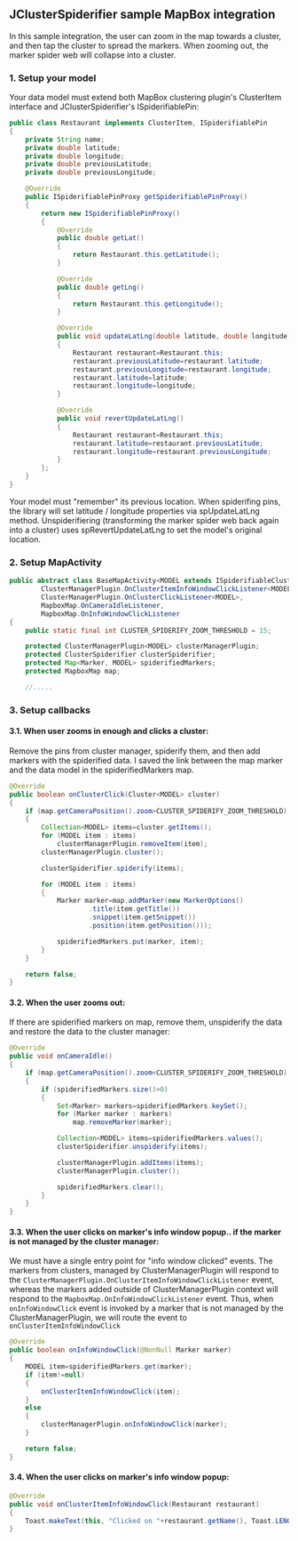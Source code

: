 ## JClusterSpiderifier sample MapBox integration

In this sample integration, the user can zoom in the map towards a cluster, and then tap the cluster to spread the markers. When zooming out, the marker spider web will collapse into a cluster.

### 1. Setup your model

Your data model must extend both MapBox clustering plugin's ClusterItem interface and JClusterSpiderifier's ISpiderifiablePin:

```java
public class Restaurant implements ClusterItem, ISpiderifiablePin
{
    private String name;
    private double latitude;
    private double longitude;
    private double previousLatitude;
    private double previousLongitude;

    @Override
    public ISpiderifiablePinProxy getSpiderifiablePinProxy()
    {
        return new ISpiderifiablePinProxy()
        {
            @Override
            public double getLat()
            {
                return Restaurant.this.getLatitude();
            }

            @Override
            public double getLng()
            {
                return Restaurant.this.getLongitude();
            }

            @Override
            public void updateLatLng(double latitude, double longitude)
            {
                Restaurant restaurant=Restaurant.this;
                restaurant.previousLatitude=restaurant.latitude;
                restaurant.previousLongitude=restaurant.longitude;
                restaurant.latitude=latitude;
                restaurant.longitude=longitude;
            }

            @Override
            public void revertUpdateLatLng()
            {
                Restaurant restaurant=Restaurant.this;
                restaurant.latitude=restaurant.previousLatitude;
                restaurant.longitude=restaurant.previousLongitude;
            }
        };
    }
}
```

Your model must "remember" its previous location. When spiderifing pins, the library will set latitude / longitude properties via spUpdateLatLng method. Unspiderifiering (transforming the marker spider web back again into a cluster) uses spRevertUpdateLatLng to set the model's original location.

### 2. Setup MapActivity

```java
public abstract class BaseMapActivity<MODEL extends ISpiderifiableClusterItem> extends AppCompatActivity implements
        ClusterManagerPlugin.OnClusterItemInfoWindowClickListener<MODEL>,
        ClusterManagerPlugin.OnClusterClickListener<MODEL>,
        MapboxMap.OnCameraIdleListener,
        MapboxMap.OnInfoWindowClickListener
{
    public static final int CLUSTER_SPIDERIFY_ZOOM_THRESHOLD = 15;

    protected ClusterManagerPlugin<MODEL> clusterManagerPlugin;
    protected ClusterSpiderifier clusterSpiderifier;
    protected Map<Marker, MODEL> spiderifiedMarkers;
    protected MapboxMap map;

    //.....
```

### 3. Setup callbacks

#### 3.1. When user zooms in enough and clicks a cluster:

Remove the pins from cluster manager, spiderify them, and then add markers with the spiderified data. I saved the link between the map marker and the data model in the spiderifiedMarkers map.
```java
@Override
public boolean onClusterClick(Cluster<MODEL> cluster)
{
    if (map.getCameraPosition().zoom>CLUSTER_SPIDERIFY_ZOOM_THRESHOLD)
    {
        Collection<MODEL> items=cluster.getItems();
        for (MODEL item : items)
            clusterManagerPlugin.removeItem(item);
        clusterManagerPlugin.cluster();

        clusterSpiderifier.spiderify(items);

        for (MODEL item : items)
        {
            Marker marker=map.addMarker(new MarkerOptions()
                    .title(item.getTitle())
                    .snippet(item.getSnippet())
                    .position(item.getPosition()));

            spiderifiedMarkers.put(marker, item);
        }
    }

    return false;
}
```

#### 3.2. When the user zooms out:

If there are spiderified markers on map, remove them, unspiderify the data and restore the data to the cluster manager:
```java
@Override
public void onCameraIdle()
{
    if (map.getCameraPosition().zoom<CLUSTER_SPIDERIFY_ZOOM_THRESHOLD)
    {
        if (spiderifiedMarkers.size()>0)
        {
            Set<Marker> markers=spiderifiedMarkers.keySet();
            for (Marker marker : markers)
                map.removeMarker(marker);

            Collection<MODEL> items=spiderifiedMarkers.values();
            clusterSpiderifier.unspiderify(items);

            clusterManagerPlugin.addItems(items);
            clusterManagerPlugin.cluster();

            spiderifiedMarkers.clear();
        }
    }
}
```

#### 3.3. When the user clicks on marker's info window popup.. if the marker is not managed by the cluster manager:

We must have a single entry point for "info window clicked" events. The markers from clusters, managed by ClusterManagerPlugin will respond to the ```ClusterManagerPlugin.OnClusterItemInfoWindowClickListener``` event, whereas the markers added outside of ClusterManagerPlugin context will respond to the ```MapboxMap.OnInfoWindowClickListener``` event. Thus, when ```onInfoWindowClick``` event is invoked by a marker that is not managed by the ClusterManagerPlugin, we will route the event to ```onClusterItemInfoWindowClick```
```java
@Override
public boolean onInfoWindowClick(@NonNull Marker marker)
{
    MODEL item=spiderifiedMarkers.get(marker);
    if (item!=null)
    {
        onClusterItemInfoWindowClick(item);
    }
    else
    {
        clusterManagerPlugin.onInfoWindowClick(marker);
    }

    return false;
}
```

#### 3.4. When the user clicks on marker's info window popup:

```java
@Override
public void onClusterItemInfoWindowClick(Restaurant restaurant)
{
    Toast.makeText(this, "Clicked on "+restaurant.getName(), Toast.LENGTH_SHORT).show();
}
```
